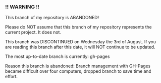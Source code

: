 ### !! WARNING !!
This branch of my repository is ABANDONED!

Please do NOT assume that this branch of my repository represents the current project. It does not.

This branch was DISCONTINUED on Wednesday the 3rd of August. If you are reading this branch after this date, it will NOT continue to be updated.

The most up-to-date branch is currently: gh-pages

Reason this branch is abandoned: Branch management with GH-Pages became difficult over four computers, dropped branch to save time and effort.
